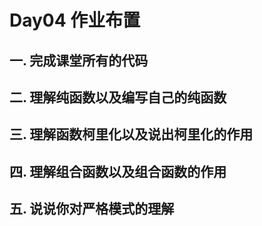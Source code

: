 # Day04 作业布置

## 一. 完成课堂所有的代码





## 二. 理解纯函数以及编写自己的纯函数







## 三. 理解函数柯里化以及说出柯里化的作用







## 四. 理解组合函数以及组合函数的作用







## 五. 说说你对严格模式的理解



















